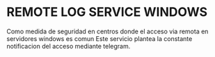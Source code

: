 # REMOTE LOG SERVICE WINDOWS
Como medida de seguridad en centros donde el acceso via remota en servidores windows es comun
Este servicio plantea la constante notificacion del acceso mediante telegram.
